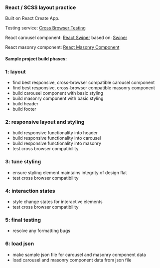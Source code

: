 ### React / SCSS layout practice

Built on React Create App.

Testing service:
[Cross Browser Testing](https://crossbrowsertesting.com)  

React carousel component:
[React Swiper](https://github.com/nyakovenko/react-swiper)
based on: [Swiper](http://idangero.us/swiper/#.WUqgHlPytN0)

React masonry component:
[React Masonry Component](https://github.com/eiriklv/react-masonry-component)

#### Sample project build phases:
### 1: layout
- find best responsive, cross-browser compatible carousel component
- find best responsive, cross-browser compatible masonry component
- build carousel component with basic styling
- build masonry component with basic styling
- build header
- build footer

### 2: responsive layout and styling
- build responsive functionality into header
- build responsive functionality into carousel
- build responsive functionality into masonry
- test cross browser compatibility

### 3: tune styling
- ensure styling element maintains integrity of design flat
- test cross browser compatibility

### 4: interaction states
- style change states for interactive elements
- test cross browser compatibility

### 5: final testing
- resolve any formatting bugs

### 6: load json
- make sample json file for carousel and masonry component data
- load carousel and masonry component data from json file



